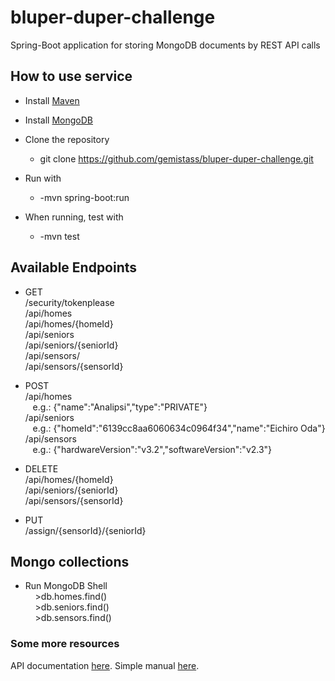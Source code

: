 # bluper-duper-challenge

Spring-Boot application for storing MongoDB documents by REST API calls 

## How to use service


* Install [Maven](https://maven.apache.org/download.cgi)
* Install [MongoDB](https://www.mongodb.com/)

* Clone the repository
	* git clone https://github.com/gemistass/bluper-duper-challenge.git
* Run with 
	* -mvn spring-boot:run
* When running, test with
	* -mvn test

## Available Endpoints
* GET  
		/security/tokenplease  
		/api/homes  
		/api/homes/{homeId}  
		/api/seniors  
		/api/seniors/{seniorId}  
		/api/sensors/  
		/api/sensors/{sensorId}  

* POST  
		/api/homes  
			&nbsp;&nbsp; e.g.: {"name":"Analipsi","type":"PRIVATE"}  
		/api/seniors  
			&nbsp;&nbsp; e.g.: {"homeId":"6139cc8aa6060634c0964f34","name":"Eichiro Oda"}  
		/api/sensors  
			&nbsp;&nbsp; e.g.: {"hardwareVersion":"v3.2","softwareVersion":"v2.3"}  
* DELETE  
		/api/homes/{homeId}  
		/api/seniors/{seniorId}  
		/api/sensors/{sensorId}  

* PUT  
		/assign/{sensorId}/{seniorId}  

## Mongo collections  

* Run MongoDB Shell  
&nbsp;&nbsp;&nbsp;&nbsp;>db.homes.find()  
&nbsp;&nbsp;&nbsp;&nbsp;>db.seniors.find()  
&nbsp;&nbsp;&nbsp;&nbsp;>db.sensors.find()  

### Some more resources
API documentation [here](SimpleApiDocumentation.pdf).
Simple manual [here](BackendChallengeSimpleManual.pdf).

	
